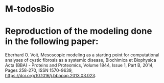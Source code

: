 # M-todosBio

# Reproduction of the modeling done in the following paper:
Eberhard O. Voit,
Mesoscopic modeling as a starting point for computational analyses of cystic fibrosis as a systemic disease,
Biochimica et Biophysica Acta (BBA) - Proteins and Proteomics,
Volume 1844, Issue 1, Part B,
2014,
Pages 258-270,
ISSN 1570-9639,
https://doi.org/10.1016/j.bbapap.2013.03.023.
